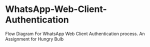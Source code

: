 # WhatsApp-Web-Client-Authentication
Flow Diagram For WhatsApp Web Client Authentication process. An Assignment for Hungry Bulb 
